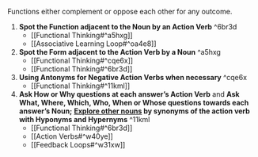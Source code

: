 Functions either complement or oppose each other for any outcome.
1. **Spot the Function adjacent to the Noun by an Action Verb** ^6br3d
	- [[Functional Thinking#^a5hxg]]
	- [[Associative Learning Loop#^oa4e8]]
1. **Spot the Form adjacent to the Action Verb by a Noun** ^a5hxg
	- [[Functional Thinking#^cqe6x]]
	- [[Functional Thinking#^6br3d]]
2. **Using Antonyms for Negative Action Verbs when necessary** ^cqe6x
    - [[Functional Thinking#^11kml]]
3. **Ask How or Why questions at each answer’s Action Verb** and **Ask What, Where, Which, Who, When or Whose questions towards each answer’s Noun;** **[Explore other nouns](http://www.sinonimkata.com/) by synonyms of the action verb with Hyponyms and Hypernyms** ^11kml
    - [[Functional Thinking#^6br3d]]
    - [[Action Verbs#^w40ye]]
    - [[Feedback Loops#^w31xw]]